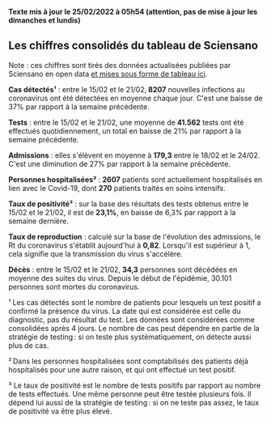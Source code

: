 <strong>Texte mis à jour le 25/02/2022 à 05h54 (attention, pas de mise à jour les dimanches et lundis)</strong><h2>Les chiffres consolidés du tableau de Sciensano</h2><p>Note : ces chiffres sont tirés des données actualisées publiées par Sciensano en open data <a href='https://datastudio.google.com/embed/u/0/reporting/c14a5cfc-cab7-4812-848c-0369173148ab/page/ZwmOB_blank'>et mises sous forme de tableau ici</a>.<p><strong>Cas détectés¹</strong> : entre le 15/02 et le 21/02,<strong> 8207</strong> nouvelles infections au coronavirus ont été détectées en moyenne chaque jour. C'est une baisse de 37% par rapport à la semaine précédente.<p><strong>Tests</strong> : entre le 15/02 et le 21/02, une moyenne de<strong> 41.562</strong> tests ont été effectués quotidiennement, un total en baisse de 21% par rapport à la semaine précédente.<p><strong>Admissions</strong> : elles s'élèvent en moyenne à <strong> 179,3</strong> entre le 18/02 et le 24/02. C'est une diminution de 27% par rapport à la semaine précédente.<p><strong>Personnes hospitalisées²</strong> : <strong>2607</strong> patients sont actuellement hospitalisés en lien avec le Covid-19, dont <strong>270</strong> patients traités en soins intensifs.<p><strong>Taux de positivité³</strong> : sur la base des résultats des tests obtenus entre le 15/02 et le 21/02, il est de <strong>23,1%</strong>, en baisse de 6,3% par rapport à la semaine dernière.<p><strong>Taux de reproduction</strong> : calculé sur la base de l'évolution des admissions, le Rt du coronavirus s'établit aujourd'hui à <strong>0,82</strong>. Lorsqu'il est supérieur à 1, cela signifie que la transmission du virus s'accélère.<p><strong>Décès</strong> : entre le 15/02 et le 21/02,<strong> 34,3</strong> personnes sont décédées en moyenne des suites du virus. Depuis le début de l'épidémie, 30.101 personnes sont mortes du coronavirus.<p>¹ Les cas détectés sont le nombre de patients pour lesquels un test positif a confirmé la présence du virus. La date qui est considérée est celle du diagnostic, pas du résultat du test. Les données sont considérées comme consolidées après 4 jours. Le nombre de cas peut dépendre en partie de la stratégie de testing : si on teste plus systématiquement, on détecte aussi plus de cas.<p>² Dans les personnes hospitalisées sont comptabilisés des patients déjà hospitalisés pour une autre raison, et qui ont effectué un test positif.<p>³ Le taux de positivité est le nombre de tests positifs par rapport au nombre de tests effectués. Une même personne peut être testée plusieurs fois. Il dépend lui aussi de la stratégie de testing : si on ne teste pas assez, le taux de positivité va être plus élevé.